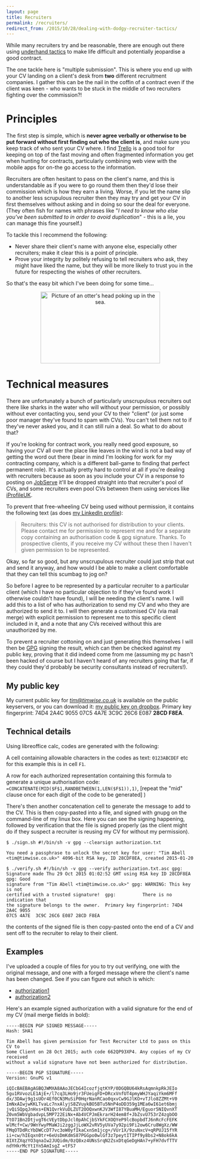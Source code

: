 ```yaml
---
layout: page
title: Recruiters
permalink: /recruiters/
redirect_from: /2015/10/28/dealing-with-dodgy-recruiter-tactics/
---
```


While many recruiters try and be reasonable, there are enough out there using
[underhand
tactics](http://www.brandonsavage.net/why-recruiters-are-bad-for-your-career/)
to make life difficult and potentially jeopardise a good contract.

The one tackle here is "multiple submission". This is where you end up with
your CV landing on a client's desk from **two** different recruitment companies. I
gather this can be the nail in the coffin of a contract even if the client was
keen - who wants to be stuck in the middle of two recruiters fighting over the
commission?!

# Principles

The first step is simple, which is **never agree verbally or otherwise to be
put forward without first finding out who the client is**, and make sure you
keep track of who sent your CV where. I find
[Trello](https://trello.com/timabell2/recommend) is a good tool for keeping on
top of the fast moving and often fragmented information you get when hunting
for contracts, particularly combining web view with the mobile apps for on-the
go access to the information.

Recruiters are often hesitant to pass on the client's name, and this is
understandable as if you were to go round them then they'd lose their
commission which is how they earn a living. Worse, if you let the name slip to
another less scrupulous recruiter then they may try and get your CV in first
themselves without asking and in doing so sour the deal for everyone. (They
often fish for names with phrases like "*I need to know who else you've been
submitted to in order to avoid duplication*" - this is a lie, you can manage
this fine yourself.)

To tackle this I recommend the following:

* Never share their client's name with anyone else, especially other
  recruiters; make it clear this is a point of principle.
* Prove your integrity by politely refusing to tell recruiters who ask, they
  might have liked the name, but they will be more likely to trust you in the
  future for respecting the wishes of other recruiters.

So that's the easy bit which I've been doing for some time...

<div style="text-align: center">
<a href="https://www.flickr.com/photos/tim_abell/21013910269/" target="_blank" rel="noopener"><img title="" src="https://c2.staticflickr.com/6/5769/21013910269_433c52303f.jpg" alt="Picture of an otter's head poking up in the sea." width="320" height="192" border="0" /></a>
</div>

# Technical measures

There are unfortunately a bunch of particularly unscrupulous recruiters out
there like sharks in the water who will without your permission, or possibly
without ever contacting you, send your CV to their "client" (or just some poor
manager they've found to spam with CVs). You can't tell them not to if they've
never asked you, and it can still ruin a deal. So what to do about that?

If you're looking for contract work, you really need good exposure, so having
your CV all over the place like leaves in the wind is not a bad way of getting
the word out there (bear in mind I'm looking for work for my contracting
company, which is a different ball-game to finding that perfect permanent
role). It's actually pretty hard to control at all if you're dealing with
recruiters because as soon as you include your CV in a response to posting on
[JobServe](http://www.jobserve.com/) it'll be dropped straight into that
recruiter's pool of CVs, and some recruiters even pool CVs between them using
services like [iProfileUK](http://www.iprofileuk.com/).

To prevent that free-wheeling CV being used without permission, it contains the
following text (as does [my LinkedIn
profile](https://www.linkedin.com/in/timabell)):

> Recruiters: this CV is not authorised for distribution to your clients.
> Please contact me for permission to represent me and for a separate copy
> containing an authorisation code & gpg signature. Thanks. To prospective
> clients, if you receive my CV without these then I haven't given permission
> to be represented.

Okay, so far so good, but any unscrupulous recruiter could just strip that out
and send it anyway, and how would I be able to make a client comfortable that
they can tell this scumbag to jog on?

So before I agree to be represented by a particular recruiter to a particular
client (which I have no particular objection to if they've found work I
otherwise couldn't have found), I will be needing the client's name. I will add
this to a list of who has authorization to send my CV and who they are
authorized to send it to. I will then generate a customised CV (via mail merge)
with explicit permission to represent me to this specific client included in
it, and a note that any CVs received without this are unauthorized by me.

To prevent a recruiter cottoning on and just generating this themselves I will
then be [GPG](https://gnupg.org/) signing the result, which can then be checked
against my public key, proving that it did indeed come from me (assuming my pc
hasn't been hacked of course but I haven't heard of any recruiters going that
far, if they could they'd probably be security consultants instead of
recruiters!).

## My public key

My current public key for *tim@timwise.co.uk* is available on the public
keyservers, or you can download it: [my public key on
dropbox](https://www.dropbox.com/s/2abgnkfff4gceru/Tim%20Abell%20tim%40timwise.co.uk%20%280x28CDF8EA%29%20pub.asc.txt?dl=0).
Primary key fingerprint: 74D4 2A4C 9055 07C5 4A7E  3C9C 26C6 E087 **28CD F8EA**.

## Technical details

Using libreoffice calc, codes are generated with the following:

A cell containing allowable characters in the codes as text: `0123ABCDEF` etc
for this example this is in cell `F1`.

A row for each authorized representation containing this formula to generate a
unique authorisation code: `=CONCATENATE(MID($F$1,RANDBETWEEN(1,LEN($F$1)),1)`,
[repeat the "mid" clause once for each digit of the code to be generated] )

There's then another concatenation cell to generate the message to add to the
CV. This is then copy-pasted into a file, and signed with gnupg on the
command-line of my linux box. Here you can see the signing happening, followed
by verification that the file is signed properly (as the client might do if
they suspect a recruiter is reusing my CV for without my permission).

```
$ ./sign.sh #!/bin/sh -v gpg --clearsign authorization.txt

You need a passphrase to unlock the secret key for user: "Tim Abell
<tim@timwise.co.uk>" 4096-bit RSA key, ID 28CDF8EA, created 2015-01-20
```

```
$ ./verify.sh #!/bin/sh -v gpg --verify authorization.txt.asc gpg:
Signature made Thu 29 Oct 2015 01:02:52 GMT using RSA key ID 28CDF8EA gpg: Good
signature from "Tim Abell <tim@timwise.co.uk>" gpg: WARNING: This key is not
certified with a trusted signature!  gpg:          There is no indication that
the signature belongs to the owner.  Primary key fingerprint: 74D4 2A4C 9055
07C5 4A7E  3C9C 26C6 E087 28CD F8EA
```

the contents of the signed file is then copy-pasted onto the end of a CV and
sent off to the recruiter to relay to their client.

## Examples

I've uploaded a couple of files for you to try out verifying, one with the
original message, and one with a forged message where the client's name has
been changed. See if you can figure out which is which:

* [authorization1](https://www.dropbox.com/s/ycr0x9gruzjxlch/authorization1.txt?dl=1)
* [authorization2](https://www.dropbox.com/s/mlzyk3dd406dkqu/authorization2.txt?dl=1)

Here's an example signed authorization with a valid signature for the end of my
CV (mail merge fields in bold):

```
-----BEGIN PGP SIGNED MESSAGE-----
Hash: SHA1

Tim Abell has given permission for Test Recruiter Ltd to pass on this CV to
Some Client on 28 Oct 2015; auth code 662QP93XP4. Any copies of my CV received
without a valid signature have not been authorized for distribution.

-----BEGIN PGP SIGNATURE-----
Version: GnuPG v1

iQIcBAEBAgAGBQJWMXA8AAoJECbG4IcozfjqtKYP/0DGQBU64kRsAqmnkpRkJEIo
5gu1RVvozLE1AjE+/l7cq3LHo9jr3FUeigFD+DRcxVnfUT4pmyWHJYaqiYkm6MFf
dx/3DAwj9g1sUOr4Ef0CN3MuSiP0HqrNanRCao0qxvCw9GJlKO+vTJlo8ZZMt+V0
ImNxAIwjwKKLTvaLc7nxAlyjS8ZVuykBO5BTu5NnP4oDD359g1MEa6wI61et6bmj
jvQiSQpqJnHxs+EN1QvrkVuDLZUT2OOQxwnKJV3WfI87YBuaMH/Eguor5NIQvnXT
Z0vm5WbVgbadvpL5MP722EiNx+Ab4VCPJmEkrarH24em8f+JbZsvU753rZ4zgbOO
TtO71Bn2DtjvgT6cVEytDbpJcl0pAhCjbSYkFCXOQYeP9lcBopbdTJ6nRcFcFEFK
wlMcf+Cw/9WnYwyPMaWJi2zggJjLoWX2vRV5yUVa7y92pi9Fi2ow6Cru8WgXz/WW
FMqOTDdRcYbDWCcDT7vc3oW0yfIkaCxnSm1jcg+/VUr1X/9zuNxcV+qRPUJ15fYR
ii+cw/hIEqxn0tr+6eUsDmKdmS87PGGpo0wlGf3z7peytITIPf9y8bs2+N8ok6kA
8IXtZXqzYO3qnaIw2JUQidm/0zQ8xz4UNsSrqN2ZsxDtqGeDgHAn7+yFH7dvfTTV
ndYHkrMcYt1Yn5AmIsgZ =tFS7
-----END PGP SIGNATURE-----
```
